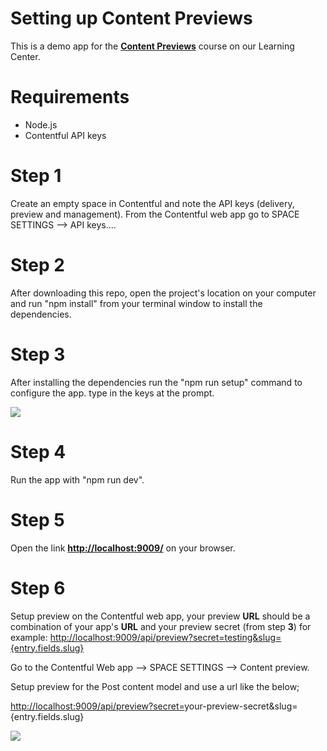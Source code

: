 # Setting up Content Previews

This is a demo app for the [**Content Previews**](https://training.contentful.com/student/path/882023-setting-up-content-previews) course on our Learning Center.




# Requirements

 - Node.js
 - Contentful API keys



# Step 1

Create an empty space in Contentful and note the API keys (delivery, preview and management).
From the Contentful web app go to  SPACE SETTINGS --> API keys....


# Step 2
After downloading this repo, open the project's location on your computer and run "npm install" from your terminal window to install the dependencies.

# Step 3
After installing the dependencies run the "npm run setup" command to configure the app.
type in the keys at the prompt. 


**![](https://lh4.googleusercontent.com/gV77Phr6-Pg9z8VyKu4nvkN4Kq4r9BLLFUXfiFP4cBHyMB5mwCm0SzI9zQtfbygAAQMWt749G8XrFETx8Qs6UaxqkWnXtzH-lqvjCZv2vrT-0MmyXe3_MEPrWF5aSxguOposws2y=s0)**


# Step 4
Run the app with "npm run dev".

# Step 5
Open the link **[http://localhost:9009/](http://localhost:9009/)** on your browser.

# Step 6
Setup preview on the Contentful web app, your preview **URL** should be a combination of your app's **URL** and your preview secret (from step **3**) for example: [http://localhost:9009/api/preview?secret=testing&slug={entry.fields.slug}](http://localhost:9009/api/preview?secret=testing&slug=%7Bentry.fields.slug)

Go to the Contentful Web app --> SPACE SETTINGS --> Content preview.

Setup preview for the Post content model and use a url like the below;

[http://localhost:9009/api/preview?secret=](http://localhost:9009/api/preview?secret=your)your-preview-secret&slug={entry.fields.slug}

**![](https://lh5.googleusercontent.com/pteeUdPY97uJGVZvIPbvWGnC48YZvb0CfE3g0EI4mAsQ4_trTLuqpQWA86yLGnDym9wnp526UT77fFu6w-SfJYA2SHto_umHh53M00BDI2eMk_j4c9NMc8hWjY2eJjxQfnYHJHRY=s0)**



